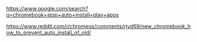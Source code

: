 https://www.google.com/search?q=chromebook+stop+auto+install+play+apps

https://www.reddit.com/r/chromeos/comments/rjyd69/new_chromebook_how_to_prevent_auto_install_of_old/
